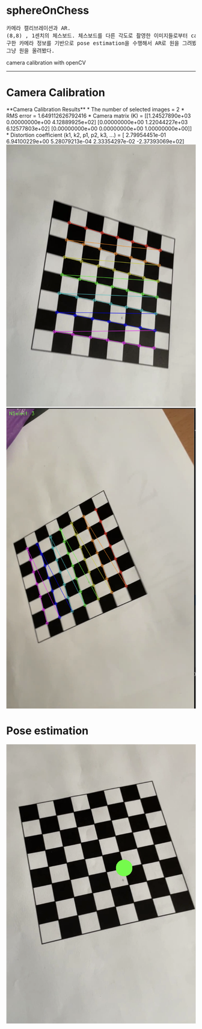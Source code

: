 <h1> sphereOnChess</h1>
<pre>카메라 캘리브레이션과 AR. 
(8,8) , 1센치의 체스보드. 체스보드를 다른 각도로 촬영한 이미지들로부터 camera 내부,외부 파라미터들을 구하고 
구한 카메라 정보를 기반으로 pose estimation을 수행해서 AR로 원을 그려봤다. 레퍼지토리 제목은 구를 올리는 것이지만. . !
그냥 원을 올려봤다. 
</pre>
camera calibration with openCV <hr>
<h1>Camera Calibration</h1>
**Camera Calibration Results**
* The number of selected images = 2  
* RMS error = 1.649112626792416  
* Camera matrix (K) =   
[[1.24527890e+03 0.00000000e+00 4.12889925e+02]  
 [0.00000000e+00 1.22044227e+03 6.12577803e+02]  
 [0.00000000e+00 0.00000000e+00 1.00000000e+00]]  
* Distortion coefficient (k1, k2, p1, p2, k3, ...) = [ 2.79954451e-01  6.94100229e+00  5.28079213e-04  2.33354297e-02
 -2.37393069e+02]
 <br>
<img src='./result/ca1.png'><img src='./result/ca2.png'><br>
<h1>Pose estimation</h1>
<img src='./result/ar.png'>